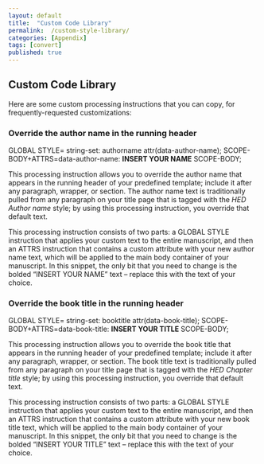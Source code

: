 ```yaml
---
layout: default
title:  "Custom Code Library"
permalink:  /custom-style-library/
categories: [Appendix]
tags: [convert]
published: true
---
```


<section data-type="appendix" class="hsecappendix" data-hederis-type="hsecappendix" id="custom-style-library" data-pi-attrs="id: custom-style-library; data-tags: convert;" role="doc-appendix" data-tags="convert" data-author-name=" " data-book-title=" " title="Custom Code Library"><h1 data-hederis-type="hblkchaptitle" class="hblkchaptitle" id="pG6oPDlQM">Custom Code Library</h1>
    <p class="hblkp" data-hederis-type="hblkp" id="piic5uVsp">Here are some custom processing instructions that you can copy, for frequently-requested customizations:</p>
    <section class="hwprsubsection" data-hederis-type="hwprsubsection" id="pLPRpArY6" data-type="subsection" title="Override the author name in the running header"><h1 data-hederis-type="hblktitle" class="hblktitle" id="p4Hl0EBpN">Override the author name in the running header</h1>
    <div class="hwprliteral" data-hederis-type="hwprliteral" id="pKuXjuCpx" data-type="programlisting" role="doc-example"><p class="hblkcode" data-hederis-type="hblkcode" id="phMlNhii4">GLOBAL STYLE= string-set: authorname attr(data-author-name); SCOPE-BODY+ATTRS=data-author-name: <strong data-hederis-type="hspanstrong">INSERT YOUR NAME</strong> SCOPE-BODY;</p></div>
    <p class="hblkp" data-hederis-type="hblkp" id="pZ8E55aSy">This processing instruction allows you to override the author name that appears in the running header of your predefined template; include it after any paragraph, wrapper, or section. The author name text is traditionally pulled from any paragraph on your title page that is tagged with the <em data-hederis-type="hspanem">HED Author name</em> style; by using this processing instruction, you override that default text.</p>
    <p class="hblkp" data-hederis-type="hblkp" id="pV1tWwm3f">This processing instruction consists of two parts: a GLOBAL STYLE instruction that applies your custom text to the entire manuscript, and then an ATTRS instruction that contains a custom attribute with your new author name text, which will be applied to the main body container of your manuscript. In this snippet, the only bit that you need to change is the bolded &#8220;INSERT YOUR NAME&#8221; text &#8211; replace this with the text of your choice.</p>
    </section>
    <section class="hwprsubsection" data-hederis-type="hwprsubsection" id="pgVIEwbYl" data-type="subsection" title="Override the book title in the running header"><h1 data-hederis-type="hblktitle" class="hblktitle" id="psor2UxGz">Override the book title in the running header</h1>
    <div class="hwprliteral" data-hederis-type="hwprliteral" id="p266cdyEL" data-type="programlisting" role="doc-example"><p class="hblkcode" data-hederis-type="hblkcode" id="pu49QFlJz">GLOBAL STYLE= string-set: booktitle attr(data-book-title); SCOPE-BODY+ATTRS=data-book-title: <strong data-hederis-type="hspanstrong">INSERT YOUR </strong><strong data-hederis-type="hspanstrong">TITLE</strong> SCOPE-BODY;</p></div>
    <p class="hblkp" data-hederis-type="hblkp" id="pMhZsTLe4">This processing instruction allows you to override the book title that appears in the running header of your predefined template; include it after any paragraph, wrapper, or section. The book title text is traditionally pulled from any paragraph on your title page that is tagged with the <em data-hederis-type="hspanem">HED </em><em data-hederis-type="hspanem">Chapter</em><em data-hederis-type="hspanem"> </em><em data-hederis-type="hspanem">title</em> style; by using this processing instruction, you override that default text.</p>
    <p class="hblkp" data-hederis-type="hblkp" id="p85UMwpgb">This processing instruction consists of two parts: a GLOBAL STYLE instruction that applies your custom text to the entire manuscript, and then an ATTRS instruction that contains a custom attribute with your new book title text, which will be applied to the main body container of your manuscript. In this snippet, the only bit that you need to change is the bolded &#8220;INSERT YOUR TITLE&#8221; text &#8211; replace this with the text of your choice.</p>
    </section>
    </section>
    
